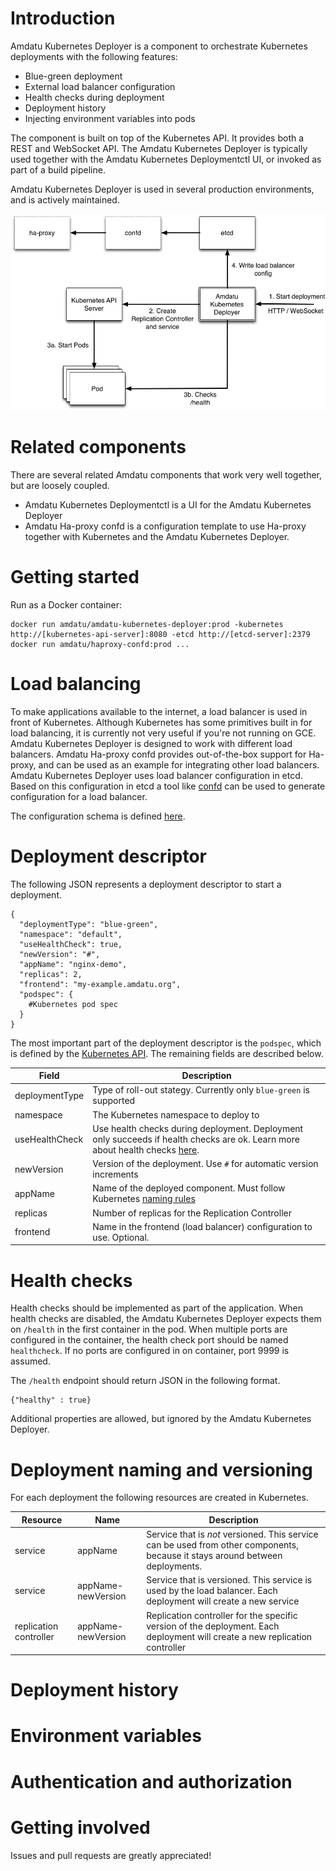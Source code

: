 Introduction
===
Amdatu Kubernetes Deployer is a component to orchestrate Kubernetes deployments with the following features:

* Blue-green deployment
* External load balancer configuration
* Health checks during deployment
* Deployment history
* Injecting environment variables into pods

The component is built on top of the Kubernetes API.
It provides both a REST and WebSocket API.
The Amdatu Kubernetes Deployer is typically used together with the Amdatu Kubernetes Deploymentctl UI, or invoked as part of a build pipeline.

Amdatu Kubernetes Deployer is used in several production environments, and is actively maintained.

![overview](overview.jpg)

Related components
===
There are several related Amdatu components that work very well together, but are loosely coupled.

* Amdatu Kubernetes Deploymentctl is a UI for the Amdatu Kubernetes Deployer
* Amdatu Ha-proxy confd is a configuration template to use Ha-proxy together with Kubernetes and the Amdatu Kubernetes Deployer.

Getting started
===

Run as a Docker container:

```
docker run amdatu/amdatu-kubernetes-deployer:prod -kubernetes http://[kubernetes-api-server]:8080 -etcd http://[etcd-server]:2379
docker run amdatu/haproxy-confd:prod ...
```

Load balancing
===
To make applications available to the internet, a load balancer is used in front of Kubernetes.
Although Kubernetes has some primitives built in for load balancing, it is currently not very useful if you're not running on GCE.
Amdatu Kubernetes Deployer is designed to work with different load balancers.
Amdatu Ha-proxy confd provides out-of-the-box support for Ha-proxy, and can be used as an example for integrating other load balancers.
Amdatu Kubernetes Deployer uses load balancer configuration in etcd.
Based on this configuration in etcd a tool like [confd](https://github.com/kelseyhightower/confd) can be used to generate configuration for a load balancer.

The configuration schema is defined [here](proxy-config.md).

Deployment descriptor
===
The following JSON represents a deployment descriptor to start a deployment.

```
{
  "deploymentType": "blue-green",
  "namespace": "default",
  "useHealthCheck": true,
  "newVersion": "#",
  "appName": "nginx-demo",
  "replicas": 2,
  "frontend": "my-example.amdatu.org",
  "podspec": {
    #Kubernetes pod spec
  }
}
```

The most important part of the deployment descriptor is the `podspec`, which is defined by the [Kubernetes API](http://kubernetes.io/docs/api-reference/v1/definitions/#_v1_podspec).
The remaining fields are described below.

|Field   |Description   |
|---|---|
|deploymentType   |Type of roll-out stategy. Currently only `blue-green` is supported|
|namespace   |The Kubernetes namespace to deploy to   |
|useHealthCheck   |Use health checks during deployment. Deployment only succeeds if health checks are ok. Learn more about health checks [here](#healthchecks).   |
|newVersion   | Version of the deployment. Use `#` for automatic version increments  |
|appName   | Name of the deployed component. Must follow Kubernetes [naming rules](https://github.com/kubernetes/kubernetes/blob/release-1.2/docs/design/identifiers.md) |
|replicas   | Number of replicas for the Replication Controller |
|frontend   | Name in the frontend (load balancer) configuration to use. Optional. |

Health checks
===
Health checks should be implemented as part of the application.
When health checks are disabled, the Amdatu Kubernetes Deployer expects them on `/health` in the first container in the pod.
When multiple ports are configured in the container, the health check port should be named `healthcheck`.
If no ports are configured in on container, port 9999 is assumed.

The `/health` endpoint should return JSON in the following format.

```
{"healthy" : true}
```

Additional properties are allowed, but ignored by the Amdatu Kubernetes Deployer.

Deployment naming and versioning
===
For each deployment the following resources are created in Kubernetes.

|Resource | Name | Description   |
|---|---|---|
|service   |appName| Service that is *not* versioned. This service can be used from other components, because it stays around between deployments. |
|service   |appName-newVersion| Service that is versioned. This service is used by the load balancer. Each deployment will create a new service |
|replication controller   |appName-newVersion| Replication controller for the specific version of the deployment. Each deployment will create a new replication controller|

Deployment history
===

Environment variables
===

Authentication and authorization
===

Getting involved
===

Issues and pull requests are greatly appreciated!
